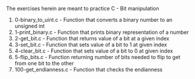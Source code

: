 The exercises herein are meant to practice C - Bit manipulation
1. 0-binary_to_uint.c - Function that converts a binary number to an unsigned int
2. 1-print_binary.c - Function that prints binary representation of a number
3. 2-get_bit.c - Function that returns value of a bit at a given index
4. 3-set_bit.c - Function that sets value of a bit to 1 at given index
5. 4-clear_bit.c - Function that sets value of a bit to 0 at given index
6. 5-flip_bits.c - Function returning number of bits needed to flip to get from one bit to                   the other
7. 100-get_endianness.c - Function that checks the endianness
